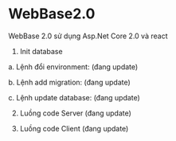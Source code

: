 # WebBase2.0
WebBase 2.0 sử dụng Asp.Net Core 2.0 và react

1. Init database

a. Lệnh đổi environment:
(đang update)

b. Lệnh add migration:
(đang update)

c. Lệnh update database:
(đang update)

2. Luồng code Server
(đang update)

3. Luồng code Client
(đang update)



